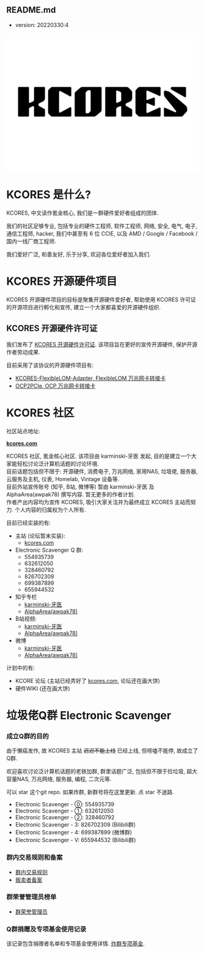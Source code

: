 README.md
---------

- version: 20220330:4

![license-kcores](./src/assets/images/kcores-logo.svg)

# KCORES 是什么?

KCORES, 中文读作氪金核心, 我们是一群硬件爱好者组成的团体.   

我们的社区足够专业, 包括专业的硬件工程师, 软件工程师, 网络, 安全, 电气, 电子, 通信工程师, hacker, 我们中甚至有 6 位 CCIE, 以及 AMD / Google / Facebook / 国内一线厂商工程师.  

我们爱好广泛, 和善友好, 乐于分享, 欢迎各位爱好者加入我们.   

# KCORES 开源硬件项目

KCORES 开源硬件项目的目标是聚集开源硬件爱好者, 帮助使用 KCORES 许可证的开源项目进行孵化和宣传, 建立一个大家都喜爱的开源硬件组织.  

## KCORES 开源硬件许可证

 我们发布了 [KCORES 开源硬件许可证](https://github.com/KCORES/kcores-license). 该项目旨在更好的宣传开源硬件, 保护开源作者劳动成果.  

目前采用了该协议的开源硬件项目有:

- [KCORES-FlexibleLOM-Adapter, FlexibleLOM 万兆网卡转接卡](https://github.com/KCORES/KCORES-FlexibleLOM-Adapter)
- [OCP2PCIe, OCP 万兆网卡转接卡](https://github.com/KCORES/OCP2PCIe)


# KCORES 社区 

社区站点地址:  

**[kcores.com](https://kcores.com/)**  

KCORES 社区, 氪金核心社区. 该项目由 karminski-牙医 发起, 目的是建立一个大家能轻松讨论泛计算机话题的讨论环境.  
目前话题包括但不限于: 开源硬件, 消费电子, 万兆网络, 家用NAS, 垃圾佬, 服务器, 云服务及主机, 仪表, Homelab, Vintage 设备等.  
目前外站宣传账号 (知乎, B站, 微博等) 暂由 karminski-牙医 及 AlphaArea(awpak78) 撰写内容. 暂无更多的作者计划.   
作者产出内容均为宣传 KCORES, 吸引大家关注并为最终成立 KCORES 主站而努力. 个人内容的归属权为个人所有.  

目前已经实装的有:  

- 主站 (论坛暂未实装):
    - [kcores.com](https://kcores.com/)
- Electronic Scavenger Q 群: 
    - 554935739
    - 632612050
    - 328460792
    - 826702309
    - 699387899
    - 655944532
- 知乎专栏
    - [karminski-牙医](https://zhuanlan.zhihu.com/kcores) 
    - [AlphaArea(awpak78)](https://www.zhihu.com/people/awpak78/posts) 
- B站视频: 
    - [karminski-牙医](https://space.bilibili.com/450407615) 
    - [AlphaArea(awpak78)](https://space.bilibili.com/1292029)       
- 微博
    - [karminski-牙医](https://weibo.com/linfcstmr) 
    - [AlphaArea(awpak78)](https://weibo.com/u/7508856642)       

计划中的有:  

- KCORE 论坛 (主站已经弄好了 [kcores.com](http://kcores.com), 论坛还在画大饼)
- 硬件WIKI (还在画大饼)




# 垃圾佬Q群 Electronic Scavenger

### 成立Q群的目的

由于懒癌发作, 故 KCORES 主站 <del>迟迟不能上线</del> 已经上线, 但唠嗑不能停, 故成立了Q群. 

欢迎喜欢讨论泛计算机话题的老铁加群, 群里话题广泛, 包括但不限于捡垃圾, 超大容量NAS, 万兆网络, 服务器, 编程, 二次元等.  

可以 star 这个git repo. 如果炸群, 新群号将在这里更新. 点 star 不迷路.  

- Electronic Scavenger - ⓪: 554935739
- Electronic Scavenger - ①: 632612050
- Electronic Scavenger - ②: 328460792
- Electronic Scavenger - 3: 826702309 (Bilibili群)
- Electronic Scavenger - 4: 699387899 (微博群)
- Electronic Scavenger - V: 655944532 (Bilibili群)


### 群内交易规则和备案

- [群内交易规则](./DOCUMENTS/群内交易规则.md)  
- [贩卖者备案](./DOCUMENTS/贩卖者备案.md)

### 群荣誉管理员榜单

- [群荣誉管理员](./DOCUMENTS/荣誉管理员.md)

### Q群捐赠及专项基金使用记录

该记录包含捐赠者名单和专项基金使用详情. [炸群专项基金](./DOCUMENTS/炸群专项基金.md).  


